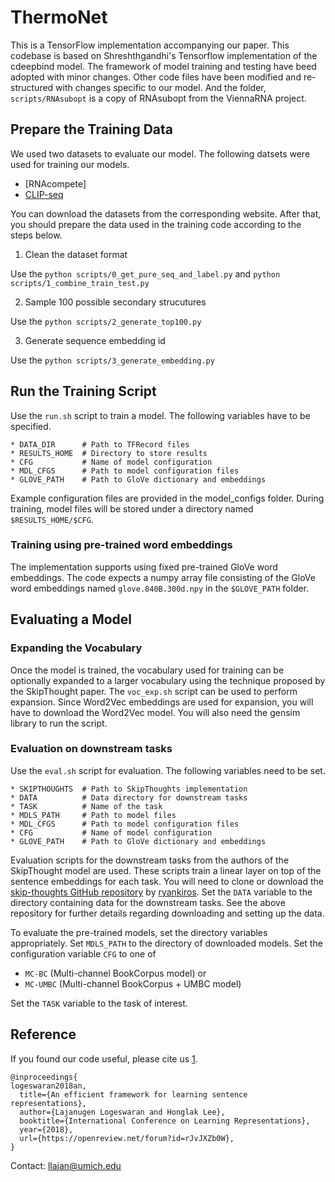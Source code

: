 # ThermoNet
This is a TensorFlow implementation accompanying our paper. This codebase is based on Shreshthgandhi's Tensorflow implementation of the cdeepbind model. The framework of model training and testing have beed adopted with minor changes. Other code files have been modified and re-structured with changes specific to our model. And the folder, `scripts/RNAsubopt` is a copy of RNAsubopt from the ViennaRNA  project.

## Prepare the Training Data
We used two datasets to evaluate our model.
The following datsets were used for training our models.
* [RNAcompete]
* [CLIP-seq](https://github.com/mstrazar/iONMF)

You can download the datasets from the corresponding website. 
After that, you should prepare the data used in the training code according to the steps below.

1. Clean the dataset format

Use the `python scripts/0_get_pure_seq_and_label.py` and `python scripts/1_combine_train_test.py`

2. Sample 100 possible secondary strucutures

Use the `python scripts/2_generate_top100.py`

3. Generate sequence embedding id

Use the `python scripts/3_generate_embedding.py`

## Run the Training Script

Use the `run.sh` script to train a model. 
The following variables have to be specified.

```
* DATA_DIR      # Path to TFRecord files
* RESULTS_HOME  # Directory to store results
* CFG           # Name of model configuration 
* MDL_CFGS      # Path to model configuration files
* GLOVE_PATH    # Path to GloVe dictionary and embeddings
```

Example configuration files are provided in the model\_configs folder. During training, model files will be stored under a directory named `$RESULTS_HOME/$CFG`.

### Training using pre-trained word embeddings

The implementation supports using fixed pre-trained GloVe word embeddings.
The code expects a numpy array file consisting of the GloVe word embeddings named `glove.840B.300d.npy` in the `$GLOVE_PATH` folder.

## Evaluating a Model

### Expanding the Vocabulary

Once the model is trained, the vocabulary used for training can be optionally expanded to a larger vocabulary using the technique proposed by the SkipThought paper. 
The `voc_exp.sh` script can be used to perform expansion. 
Since Word2Vec embeddings are used for expansion, you will have to download the Word2Vec model. 
You will also need the gensim library to run the script.

### Evaluation on downstream tasks

Use the `eval.sh` script for evaluation. The following variables need to be set.

```
* SKIPTHOUGHTS  # Path to SkipThoughts implementation
* DATA          # Data directory for downstream tasks
* TASK          # Name of the task
* MDLS_PATH     # Path to model files
* MDL_CFGS      # Path to model configuration files
* CFG           # Name of model configuration 
* GLOVE_PATH    # Path to GloVe dictionary and embeddings
```

Evaluation scripts for the downstream tasks from the authors of the SkipThought model are used. These scripts train a linear layer on top of the sentence embeddings for each task. 
You will need to clone or download the [skip-thoughts GitHub repository](https://github.com/ryankiros/skip-thoughts) by [ryankiros](https://github.com/ryankiros).
Set the `DATA` variable to the directory containing data for the downstream tasks. 
See the above repository for further details regarding downloading and setting up the data.

To evaluate the pre-trained models, set the directory variables appropriately.
Set `MDLS_PATH` to the directory of downloaded models.
Set the configuration variable `CFG` to one of 
* `MC-BC` (Multi-channel BookCorpus model) or 
* `MC-UMBC` (Multi-channel BookCorpus + UMBC model)

Set the `TASK` variable to the task of interest.

## Reference

If you found our code useful, please cite us [1](https://arxiv.org/pdf/1803.02893.pdf).

```
@inproceedings{
logeswaran2018an,
  title={An efficient framework for learning sentence representations},
  author={Lajanugen Logeswaran and Honglak Lee},
  booktitle={International Conference on Learning Representations},
  year={2018},
  url={https://openreview.net/forum?id=rJvJXZb0W},
}
```

Contact: [llajan@umich.edu](mailto:llajan@umich.edu)
